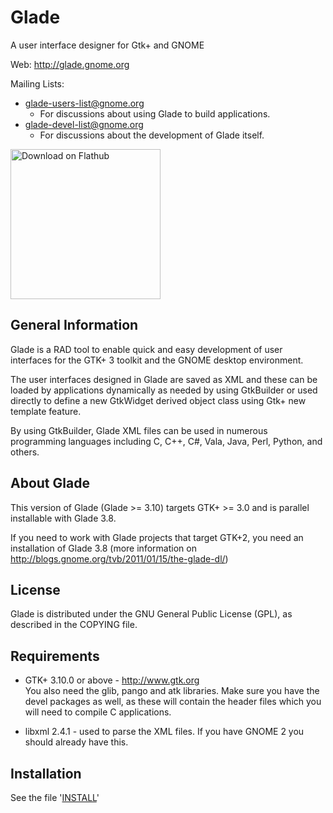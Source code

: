 # Glade

A user interface designer for Gtk+ and GNOME

Web: <http://glade.gnome.org>

Mailing Lists: 

* <glade-users-list@gnome.org>
  * For discussions about using Glade to build applications.
* <glade-devel-list@gnome.org>
  * For discussions about the development of Glade itself.

<a href='https://flathub.org/apps/details/org.gnome.Glade'><img width='240' alt='Download on Flathub' src='https://flathub.org/assets/badges/flathub-badge-i-en.png'/></a>

## General Information

Glade is a RAD tool to enable quick and easy development of user interfaces
for the GTK+ 3 toolkit and the GNOME desktop environment. 

The user interfaces designed in Glade are saved as XML and these can be loaded
by applications dynamically as needed by using GtkBuilder or used directly to
define a new GtkWidget derived object class using Gtk+ new template feature.

By using GtkBuilder, Glade XML files can be used in numerous programming 
languages including C, C++, C#, Vala, Java, Perl, Python, and others. 

## About Glade

This version of Glade (Glade >= 3.10) targets GTK+ >= 3.0 and is parallel
installable with Glade 3.8.

If you need to work with Glade projects that target GTK+2, you need an
installation of Glade 3.8 (more information on http://blogs.gnome.org/tvb/2011/01/15/the-glade-dl/)

## License

Glade is distributed under the GNU General Public License (GPL), as described
in the COPYING file.

## Requirements

* GTK+ 3.10.0 or above - <http://www.gtk.org>  
  You also need the glib, pango and atk libraries.
  Make sure you have the devel packages as well, as these will contain the
  header files which you will need to compile C applications.

* libxml 2.4.1 - used to parse the XML files. If you have GNOME 2 you
  should already have this.

## Installation

See the file '[INSTALL](INSTALL)'
